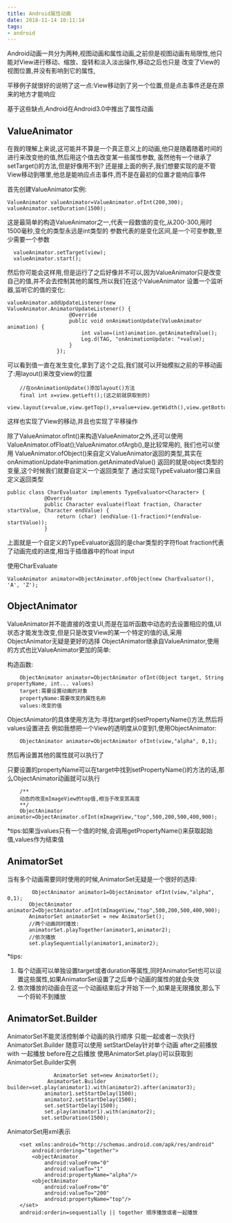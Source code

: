 ```yaml
---
title: Android属性动画
date: 2018-11-14 10:11:14
tags:
- android
---
```


Android动画一共分为两种,视图动画和属性动画,之前但是视图动画有局限性,他只能对View进行移动、缩放、旋转和淡入淡出操作,移动之后也只是
改变了View的视图位置,并没有影响到它的属性,

平移例子就很好的说明了这一点:View移动到了另一个位置,但是点击事件还是在原来的地方才能响应


基于这些缺点,Android在Android3.0中推出了属性动画

## ValueAnimator

在我的理解上来说,这可能并不算是一个真正意义上的动画,他只是随着随着时间的进行来改变他的值,然后用这个值去改变某一些属性参数,
虽然他有一个继承了setTarget()的方法,但是好像用不到?
还是接上面的例子,我们想要实现的是不管View移动到哪里,他总是能响应点击事件,而不是在最初的位置才能响应事件

首先创建ValueAnimator实例:


    ValueAnimator valueAnimator=ValueAnimator.ofInt(200,300);
    valueAnimator.setDuration(1500);
这是最简单的构造ValueAnimator之一,代表一段数值的变化,从200-300,用时1500毫秒,变化的类型永远是int类型的
参数代表的是变化区间,是一个可变参数,至少需要一个参数


      valueAnimator.setTarget(view);
      valueAnimator.start();
然后你可能会这样用,但是运行了之后好像并不可以,因为ValueAnimator只是改变自己的值,并不会去控制其他的属性,所以我们在这个ValueAnimator
设置一个监听器,监听它的值的变化:


    valueAnimator.addUpdateListener(new ValueAnimator.AnimatorUpdateListener() {
                        @Override
                        public void onAnimationUpdate(ValueAnimator animation) {
                            int value=(int)animation.getAnimatedValue();
                            Log.d(TAG, "onAnimationUpdate: "+value);
                        }
                    });
可以看到值一直在发生变化,拿到了这个之后,我们就可以开始模拟之前的平移动画了:用layout()来改变view的位置


        //在onAnimationUpdate()添加layout()方法
        final int x=view.getLeft();(这之前就获取到的)
        view.layout(x+value,view.getTop(),x+value+view.getWidth(),view.getBottom());
 这样也实现了View的移动,并且也实现了平移操作


 除了ValueAnimator.ofInt()来构造ValueAnimator之外,还可以使用ValueAnimator.ofFloat();ValueAnimator.ofArgb(),是比较常用的,
 我们也可以使用 ValueAnimator.ofObject()来自定义ValueAnimator返回的类型,其实在onAnimationUpdate中animation.getAnimatedValue()
 返回的就是object类型的变量,这个时候我们就要自定义一个返回类型了 通过实现TypeEvaluator<T>接口来自定义返回类型

    public class CharEvaluator implements TypeEvaluator<Character> {
                @Override
                public Character evaluate(float fraction, Character startValue, Character endValue) {
                    return (char) (endValue-(1-fraction)*(endValue-startValue));
                }
上面就是一个自定义的TypeEvaluator返回的是char类型的字符float fraction代表了动画完成的进度,相当于插值器中的float input

使用CharEvaluate

    ValueAnimator animator=ObjectAnimator.ofObject(new CharEvaluator(), 'A', 'Z');


## ObjectAnimator

ValueAnimator并不能直接的改变UI,而是在监听函数中动态的去设置相应的值,UI状态才能发生改变,但是只是改变View的某一个特定的值的话,采用ObjectAnimator无疑是更好的选择
ObjectAnimator继承自ValueAnimator,使用的方式也比ValueAnimator更加的简单:

构造函数:

        ObjectAnimator animator=ObjectAnimator ofInt(Object target, String propertyName, int... values)
        target:需要设置动画的对象
        propertyName:需要改变的属性名称
        values:改变的值

ObjectAnimator的具体使用方法为:寻找target的setPropertyName()方法,然后将values设置进去
例如我想把一个View的透明度从0变到1,使用ObjectAnimator:

        ObjectAnimator animator=ObjectAnimator ofInt(view,"alpha", 0,1);

然后再设置其他的属性就可以执行了

只要设置的propertyName可以在target中找到setPropertyName()的方法的话,那么ObjectAnimator动画就可以执行

        /**
        动态的改变mImageView的top值,相当于改变其高度
        **/
        ObjectAnimator animator=ObjectAnimator.ofInt(mImageView,"top",500,200,500,400,900);



*tips:如果当values只有一个值的时候,会调用getPropertyName()来获取起始值,values作为结束值


## AnimatorSet

当有多个动画需要同时使用的时候,AnimatorSet无疑是一个很好的选择:


            ObjectAnimator animator1=ObjectAnimator ofInt(view,"alpha", 0,1);
           ObjectAnimator animator2=ObjectAnimator.ofInt(mImageView,"top",500,200,500,400,900);
           AnimatorSet animatorSet = new AnimatorSet();
           //两个动画同时播放:
           animatorSet.playTogether(animator1,animator2);
           //依次播放
           set.playSequentially(animator1,animator2);
*tips:
1. 每个动画可以单独设置target或者duration等属性,同时AnimatorSet也可以设置这些属性,如果AnimatorSet设置了之后单个动画的属性的就会失效
1. 依次播放的动画会在这一个动画结束后才开始下一个,如果是无限播放,那么下一个将轮不到播放

##  AnimatorSet.Builder

AnimatorSet不能灵活控制单个动画的执行顺序 只能一起或者一次执行
 AnimatorSet.Builder 随意可以使用  setStartDelay针对单个动画  after之前播放 with 一起播放 before在之后播放
 使用AnimatorSet.play()可以获取到AnimatorSet.Builder实例

                   AnimatorSet set=new AnimatorSet();
                 AnimatorSet.Builder builder=set.play(animator1).with(animator2).after(animator3);
                animator1.setStartDelay(1500);
                animator2.setStartDelay(1500);
                set.setStartDelay(1500);
                set.play(animator1).with(animator2);
               set.setDuration(1500);


AnimatorSet用xml表示

        <set xmlns:android="http://schemas.android.com/apk/res/android"
            android:ordering="together">
            <objectAnimator
                android:valueFrom="0"
                android:valueTo="1"
                android:propertyName="alpha"/>
            <objectAnimator
                android:valueFrom="0"
                android:valueTo="200"
                android:propertyName="top"/>
        </set>
        android:orderin=sequentially || together 顺序播放或者一起播放
